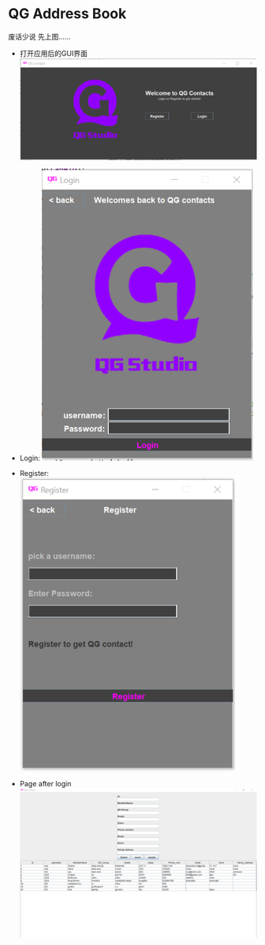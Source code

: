 # QG Address Book
废话少说 先上图……

* 打开应用后的GUI界面 
![Welcome](https://github.com/LordElf/QG_Contact/blob/master/images%20for%20README/Welcome.png)


* Login: 
![Login](https://github.com/LordElf/QG_Contact/blob/master/images%20for%20README/Login.png)


* Register:
![Register](https://github.com/LordElf/QG_Contact/blob/master/images%20for%20README/Register.png)


* Page after login
![UIPage](https://github.com/LordElf/QG_Contact/blob/master/images%20for%20README/UIPage.png)


